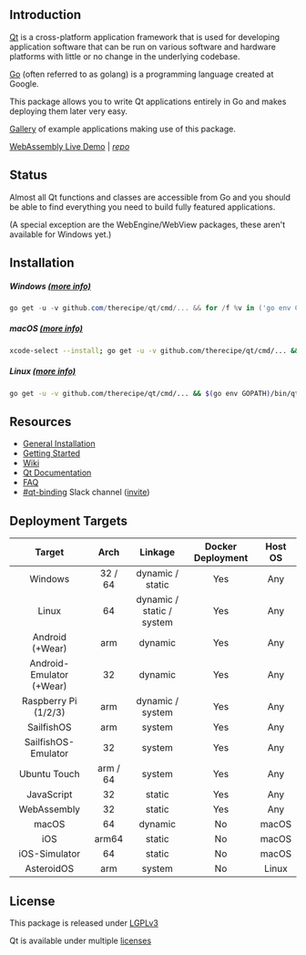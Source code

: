 Introduction
------------

[Qt](https://en.wikipedia.org/wiki/Qt_(software)) is a cross-platform application framework that is used for developing application software that can be run on various software and hardware platforms with little or no change in the underlying codebase.

[Go](https://en.wikipedia.org/wiki/Go_(programming_language)) (often referred to as golang) is a programming language created at Google.

This package allows you to write Qt applications entirely in Go and makes deploying them later very easy.

[Gallery](https://github.com/therecipe/qt/wiki/Gallery) of example applications making use of this package.

[WebAssembly Live Demo](https://therecipe.github.io/widgets_playground) | *[repo](https://github.com/therecipe/widgets_playground)*

Status
------

Almost all Qt functions and classes are accessible from Go and you should be able to find everything you need to build fully featured applications.

(A special exception are the WebEngine/WebView packages, these aren't available for Windows yet.)

Installation
------------

##### Windows [(more info)](https://github.com/therecipe/qt/wiki/Installation-on-Windows)

```powershell
go get -u -v github.com/therecipe/qt/cmd/... && for /f %v in ('go env GOPATH') do %v\bin\qtsetup test && %v\bin\qtsetup
```

##### macOS [(more info)](https://github.com/therecipe/qt/wiki/Installation-on-macOS)

```bash
xcode-select --install; go get -u -v github.com/therecipe/qt/cmd/... && $(go env GOPATH)/bin/qtsetup test && $(go env GOPATH)/bin/qtsetup
```

##### Linux [(more info)](https://github.com/therecipe/qt/wiki/Installation-on-Linux)

```bash
go get -u -v github.com/therecipe/qt/cmd/... && $(go env GOPATH)/bin/qtsetup test && $(go env GOPATH)/bin/qtsetup
```

Resources
---------

-	[General Installation](https://github.com/therecipe/qt/wiki/Installation)
-	[Getting Started](https://github.com/therecipe/qt/wiki/Getting-Started)
-	[Wiki](https://github.com/therecipe/qt/wiki)
-	[Qt Documentation](https://doc.qt.io/qt-5/classes.html)
-	[FAQ](https://github.com/therecipe/qt/wiki/FAQ)
-	[#qt-binding](https://gophers.slack.com/messages/qt-binding/details) Slack channel ([invite](https://invite.slack.golangbridge.org)\)

Deployment Targets
------------------

| Target                   | Arch     | Linkage                   | Docker Deployment | Host OS |
|:------------------------:|:--------:|:-------------------------:|:-----------------:|:-------:|
|         Windows          | 32 / 64  |     dynamic / static      |        Yes        |   Any   |
|          Linux           |    64    | dynamic / static / system |        Yes        |   Any   |
|     Android (+Wear)      |   arm    |          dynamic          |        Yes        |   Any   |
| Android-Emulator (+Wear) |    32    |          dynamic          |        Yes        |   Any   |
|   Raspberry Pi (1/2/3)   |   arm    |     dynamic / system      |        Yes        |   Any   |
|        SailfishOS        |   arm    |          system           |        Yes        |   Any   |
|   SailfishOS-Emulator    |    32    |          system           |        Yes        |   Any   |
|       Ubuntu Touch       | arm / 64 |          system           |        Yes        |   Any   |
|        JavaScript        |    32    |          static           |        Yes        |   Any   |
|       WebAssembly        |    32    |          static           |        Yes        |   Any   |
|          macOS           |    64    |          dynamic          |        No         |  macOS  |
|           iOS            |  arm64   |          static           |        No         |  macOS  |
|      iOS-Simulator       |    64    |          static           |        No         |  macOS  |
|        AsteroidOS        |   arm    |          system           |        No         |  Linux  |

License
-------

This package is released under [LGPLv3](https://opensource.org/licenses/LGPL-3.0)

Qt is available under multiple [licenses](https://www.qt.io/licensing)
